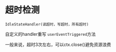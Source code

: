 # 超时检测

`IdleStateHandler(读超时，写超时，所有超时)`

自定义的handler重写
`userEventTriggered`方法


一般来说，超时3次左右，可以ctx.close()避免资源浪费